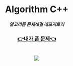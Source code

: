 <div align=center>
<h1> Algorithm C++
<h5> 알고리즘 문제해결 레포지토리

<a href="https://culrry.notion.site/PS_Archive-93662b3bdec54b45b31f5482e514ea99"><h3>👉내가 푼 문제👈

<br>

<a href="https://solved.ac/profile/rkaghwns/solved">
    <img src="http://mazassumnida.wtf/api/v2/generate_badge?boj=rkaghwns">

<div>